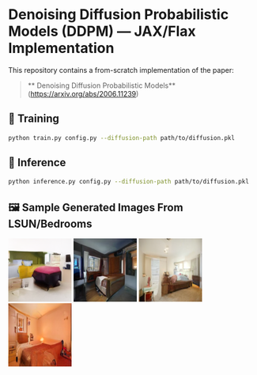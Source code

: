 # Denoising Diffusion Probabilistic Models (DDPM) — JAX/Flax Implementation

This repository contains a from-scratch implementation of the paper:

> ** Denoising Diffusion Probabilistic Models**  
> (https://arxiv.org/abs/2006.11239)

## 🏁 Training

```bash
python train.py config.py --diffusion-path path/to/diffusion.pkl
```

## 🎨 Inference

```bash
python inference.py config.py --diffusion-path path/to/diffusion.pkl
```

## 🖼 Sample Generated Images From LSUN/Bedrooms

![Generated Image](gen_images/generated_image0.png)
![Generated Image](gen_images/generated_image4.png)
![Generated Image](gen_images/generated_image10.png)
![Generated Image](gen_images/generated_image24.png)
